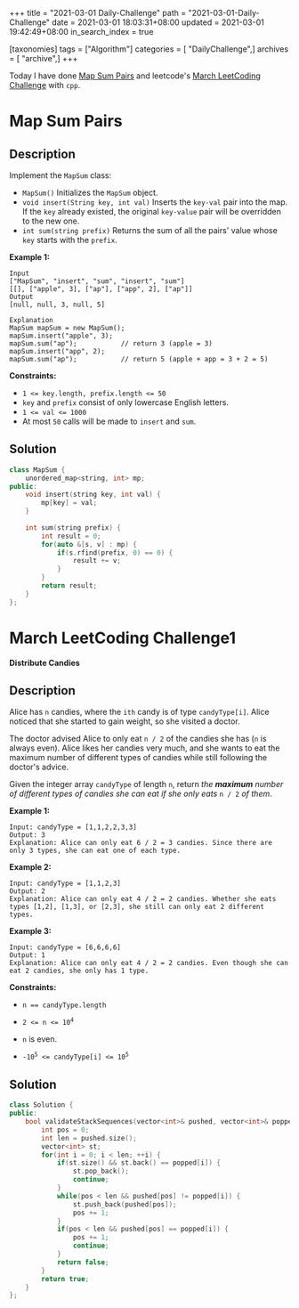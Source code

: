 +++
title = "2021-03-01 Daily-Challenge"
path = "2021-03-01-Daily-Challenge"
date = 2021-03-01 18:03:31+08:00
updated = 2021-03-01 19:42:49+08:00
in_search_index = true

[taxonomies]
tags = ["Algorithm"]
categories = [ "DailyChallenge",]
archives = [ "archive",]
+++

Today I have done [Map Sum Pairs](https://leetcode.com/problems/map-sum-pairs/) and leetcode's [March LeetCoding Challenge](https://leetcode.com/explore/featured/card/march-leetcoding-challenge-2021/588/week-1-march-1st-march-7th/3657/) with `cpp`.

<!-- more -->

# Map Sum Pairs

## Description

Implement the `MapSum` class:

- `MapSum()` Initializes the `MapSum` object.
- `void insert(String key, int val)` Inserts the `key-val` pair into the map. If the `key` already existed, the original `key-value` pair will be overridden to the new one.
- `int sum(string prefix)` Returns the sum of all the pairs' value whose `key` starts with the `prefix`.

 

**Example 1:**

```
Input
["MapSum", "insert", "sum", "insert", "sum"]
[[], ["apple", 3], ["ap"], ["app", 2], ["ap"]]
Output
[null, null, 3, null, 5]

Explanation
MapSum mapSum = new MapSum();
mapSum.insert("apple", 3);  
mapSum.sum("ap");           // return 3 (apple = 3)
mapSum.insert("app", 2);    
mapSum.sum("ap");           // return 5 (apple + app = 3 + 2 = 5)
```

 

**Constraints:**

- `1 <= key.length, prefix.length <= 50`
- `key` and `prefix` consist of only lowercase English letters.
- `1 <= val <= 1000`
- At most `50` calls will be made to `insert` and `sum`.

## Solution

``` cpp
class MapSum {
    unordered_map<string, int> mp;
public:    
    void insert(string key, int val) {
        mp[key] = val;
    }
    
    int sum(string prefix) {
        int result = 0;
        for(auto &[s, v] : mp) {
            if(s.rfind(prefix, 0) == 0) {
                result += v;
            }
        }
        return result;
    }
};
```

# March LeetCoding Challenge1

**Distribute Candies**

## Description

Alice has `n` candies, where the `ith` candy is of type `candyType[i]`. Alice noticed that she started to gain weight, so she visited a doctor.

The doctor advised Alice to only eat `n / 2` of the candies she has (`n` is always even). Alice likes her candies very much, and she wants to eat the maximum number of different types of candies while still following the doctor's advice.

Given the integer array `candyType` of length `n`, return *the **maximum** number of different types of candies she can eat if she only eats* `n / 2` *of them*.

 

**Example 1:**

```
Input: candyType = [1,1,2,2,3,3]
Output: 3
Explanation: Alice can only eat 6 / 2 = 3 candies. Since there are only 3 types, she can eat one of each type.
```

**Example 2:**

```
Input: candyType = [1,1,2,3]
Output: 2
Explanation: Alice can only eat 4 / 2 = 2 candies. Whether she eats types [1,2], [1,3], or [2,3], she still can only eat 2 different types.
```

**Example 3:**

```
Input: candyType = [6,6,6,6]
Output: 1
Explanation: Alice can only eat 4 / 2 = 2 candies. Even though she can eat 2 candies, she only has 1 type.
```

 

**Constraints:**

- `n == candyType.length`
- <pre><code>2 <= n <= 10<sup>4</sup></code></pre>
- `n` is even.
- <pre><code>-10<sup>5</sup> <= candyType[i] <= 10<sup>5</sup></code></pre>

## Solution

``` cpp
class Solution {
public:
    bool validateStackSequences(vector<int>& pushed, vector<int>& popped) {
        int pos = 0;
        int len = pushed.size();
        vector<int> st;
        for(int i = 0; i < len; ++i) {
            if(st.size() && st.back() == popped[i]) {
                st.pop_back();
                continue;
            }
            while(pos < len && pushed[pos] != popped[i]) {
                st.push_back(pushed[pos]);
                pos += 1;
            }
            if(pos < len && pushed[pos] == popped[i]) {
                pos += 1;
                continue;
            }
            return false;
        }
        return true;
    }
};
```
